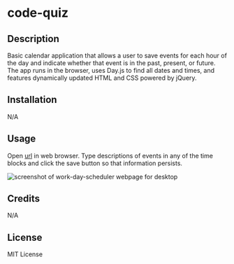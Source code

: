 # code-quiz


## Description

Basic calendar application that allows a user to save events for each hour of the day and indicate whether that event is in the past, present, or future. The app runs in the browser, uses Day.js to find all dates and times, and features dynamically updated HTML and CSS powered by jQuery. 


## Installation

N/A

## Usage

Open [url](https://bnadel4.github.io/work-day-scheduler/) in web browser. 
Type descriptions of events in any of the time blocks and click the save button so that information persists.  


![screenshot of work-day-scheduler webpage for desktop](./assets/images/work-day-scheduler-screenshotdesktop.png)



## Credits

N/A

## License

MIT License 

